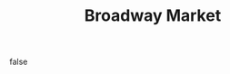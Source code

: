 ---
layout: photo
modal: true
thumb: https://csnapmediahost.github.io/assets1/Thumbs/BroadwayMarket3.jpg
full: https://csnapmediahost.github.io/assets1/Render/BroadwayMarket3.jpg
size: small
ar: landscape
body: false
title: "Broadway Market"
tags: street
---
